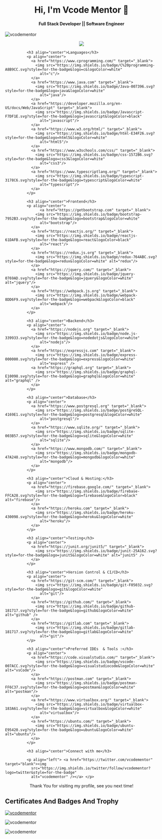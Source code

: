 <h1 align='center'>
    Hi, I'm Vcode Mentor 👋
</h1>
 
<h4 align='center'>
    Full Stack Developer || Software Engineer 
</h4>

<p align="left"> 
    <img src="https://komarev.com/ghpvc/?username=vcodementor&label=Profile%20views&color=0e75b6&style=flat" alt="vcodementor" /> 
</p>

<p align='center'>
<img src='https://via.placeholder.com/1024x400'>
</p>

              <h3 align="center">Languages</h3>
              <p align="center">
                <a href="https://www.cprogramming.com/" target="_blank"> 
                  <img src="https://img.shields.io/badge/C%20programming-A8B9CC.svg?style=for-the-badge&logo=c&logoColor=white"
                    alt="c"/>
                </a>
                <a href="https://www.java.com" target="_blank"> 
                  <img src="https://img.shields.io/badge/Java-007396.svg?style=for-the-badge&logo=java&logoColor=white" 
                    alt="java"/> 
                </a>
                <a href="https://developer.mozilla.org/en-US/docs/Web/JavaScript" target="_blank"> 
                  <img src="https://img.shields.io/badge/Javascript-F7DF1E.svg?style=for-the-badge&logo=javascript&logoColor=black"
                    alt="javascript"/> 
                </a>
                <a href="https://www.w3.org/html/" target="_blank"> 
                  <img src="https://img.shields.io/badge/html-E34F26.svg?style=for-the-badge&logo=html5&logoColor=white"
                    alt="html5"/> 
                </a>
                <a href="https://www.w3schools.com/css/" target="_blank">
                  <img src="https://img.shields.io/badge/css-1572B6.svg?style=for-the-badge&logo=css3&logoColor=white"
                    alt="css3"/>
                </a>
                <a href="https://www.typescriptlang.org/" target="_blank"> 
                  <img src="https://img.shields.io/badge/typescript-3178C6.svg?style=for-the-badge&logo=typescript&logoColor=white"
                    alt="typescript"/>
                </a>
              </p>
              
              <h3 align="center">Frontend</h3>
              <p align="center">
                    <a href="https://getbootstrap.com" target="_blank">
                  <img src="https://img.shields.io/badge/bootstrap-7952B3.svg?style=for-the-badge&logo=bootstrap&logoColor=white"
                    alt="bootstrap"/>
                </a>
                <a href="https://reactjs.org/" target="_blank"> 
                  <img src="https://img.shields.io/badge/reactjs-61DAFB.svg?style=for-the-badge&logo=react&logoColor=black"
                    alt="react"/> 
                </a>
                <a href="https://redux.js.org" target="_blank"> 
                  <img src="https://img.shields.io/badge/redux-764ABC.svg?style=for-the-badge&logo=redux&logoColor=white" alt="redux"/> 
                </a> 
                <a href="https://jquery.com/" target="_blank">
                  <img src="https://img.shields.io/badge/jquery-0769AD.svg?style=for-the-badge&logo=jquery&logoColor=white" alt="jquery"/> 
                </a>
                <a href="https://webpack.js.org" target="_blank">
                  <img src="https://img.shields.io/badge/webpack-8DD6F9.svg?style=for-the-badge&logo=webpack&logoColor=black"
                    alt="webpack"/>
                </a>
              </p>
              
              <h3 align="center">Backend</h3>
              <p align="center">
                <a href="https://nodejs.org" target="_blank"> 
                  <img src="https://img.shields.io/badge/node.js-339933.svg?style=for-the-badge&logo=nodedotjs&logoColor=white"
                    alt="nodejs"/> 
                </a>
                <a href="https://expressjs.com" target="_blank">
                  <img src="https://img.shields.io/badge/express-000000.svg?style=for-the-badge&logo=express&logoColor=white"
                    alt="express" />
                <a href="https://graphql.org" target="_blank">
                  <img src="https://img.shields.io/badge/graphql-E10098.svg?style=for-the-badge&logo=graphql&logoColor=white" alt="graphql" />
                </a>
              </p>
              
              <h3 align="center">Database</h3>
              <p align="center">
                <a href="https://www.postgresql.org" target="_blank"> 
                  <img src="https://img.shields.io/badge/postgreSQL-4169E1.svg?style=for-the-badge&logo=postgresql&logoColor=white"
                    alt="postgresql"/> 
                </a>
                <a href="https://www.sqlite.org/" target="_blank"> 
                  <img src="https://img.shields.io/badge/sqlite-003B57.svg?style=for-the-badge&logo=sqlite&logoColor=white"
                    alt="sqlite"/> 
                </a>
                <a href="https://www.mongodb.com/" target="_blank"> 
                  <img src="https://img.shields.io/badge/mongodb-47A248.svg?style=for-the-badge&logo=mongodb&logoColor=white"
                    alt="mongodb"/> 
                </a> 
              </p>
              
              <h3 align="center">Cloud & Hosting:</h3>
              <p align="center">
                <a href="https://firebase.google.com/" target="_blank">
                  <img src="https://img.shields.io/badge/firebase-FFCA28.svg?style=for-the-badge&logo=firebase&logoColor=black" alt="firebase"/>
                </a>
                <a href="https://heroku.com" target="_blank"> 
                  <img src="https://img.shields.io/badge/heroku-430098.svg?style=for-the-badge&logo=heroku&logoColor=white"
                    alt="heroku"/> 
                </a> 
              </p>
              
              <h3 align="center">Testing</h3>
              <p align="center"> 
                <a href="https://junit.org/junit5/" target="_blank"> 
                  <img src="https://img.shields.io/badge/junit-25A162.svg?style=for-the-badge&logo=junit5&logoColor=white" alt="junit5" /> 
                </a> 
              </p>
              
              <h3 align="center">Version Control & CI/CD</h3>
              <p align="center">
                <a href="https://git-scm.com/" target="_blank">
                  <img src="https://img.shields.io/badge/git-F05032.svg?style=for-the-badge&logo=git&logoColor=white"
                    alt="git"/>
                </a>
                <a href="https://github.com/" target="_blank">
                  <img src="https://img.shields.io/badge/github-181717.svg?style=for-the-badge&logo=github&logoColor=white" alt="github" />
                </a>
                <a href="https://gitlab.com" target="_blank">
                  <img src="https://img.shields.io/badge/gitlab-181717.svg?style=for-the-badge&logo=gitlab&logoColor=white"
                    alt="git"/>
              </p>
              
              <h3 align="center">Preferred IDEs  & Tools :</h3>
              <p align="center"> 
                <a href="https://code.visualstudio.com/" target="_blank">
                  <img src="https://img.shields.io/badge/vscode-007ACC.svg?style=for-the-badge&logo=visualstudiocode&logoColor=white" alt="vsCode"/> 
                </a>
                <a href="https://postman.com" target="_blank"> 
                  <img src="https://img.shields.io/badge/postman-FF6C37.svg?style=for-the-badge&logo=postman&logoColor=white" alt="postman"/>
                </a>
                <a href="https://www.virtualbox.org/" target="_blank">
                  <img src="https://img.shields.io/badge/virtualbox-183A61.svg?style=for-the-badge&logo=virtualbox&logoColor=white"
                    alt="virtualbox"/>
                </a>
                <a href="https://ubuntu.com/" target="_blank"> 
                  <img src="https://img.shields.io/badge/ubuntu-E95420.svg?style=for-the-badge&logo=ubuntu&logoColor=white" alt="ubuntu"/>
                </a>
              </p>
                            
              <h3 align="center">Connect with me</h3>

              <p align="left"> <a href="https://twitter.com/vcodementor" target="blank"><img
                src="https://img.shields.io/twitter/follow/vcodementor?logo=twitter&style=for-the-badge"
                alt="vcodementor" /></a> </p>
 
<div align="center"> 
  Thank You for visiting my profile, see you next time!
  <br>
</div>

## Certificates And Badges And Trophy

<p align="left"> 
    <a href="https://github.com/ryo-ma/github-profile-trophy">
        <img src="https://github-profile-trophy.vercel.app/?username=vcodementor" alt="vcodementor" />
    </a> 
</p>

<p>
    <img align="center" src="https://github-readme-stats.vercel.app/api/top-langs?username=vcodementor&show_icons=true&locale=en&layout=compact" alt="vcodementor" />
 </p>

<p> 
    <img align="center" src="https://github-readme-stats.vercel.app/api?username=vcodementor&show_icons=true&locale=en" alt="vcodementor" />
</p>
